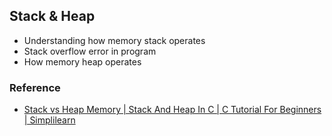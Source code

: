 ## Stack & Heap
* Understanding how memory stack operates
* Stack overflow error in program
* How memory heap operates

### Reference
* [Stack vs Heap Memory | Stack And Heap In C | C Tutorial For Beginners | Simplilearn](https://www.youtube.com/watch?v=gRwfHzeS-GM)
